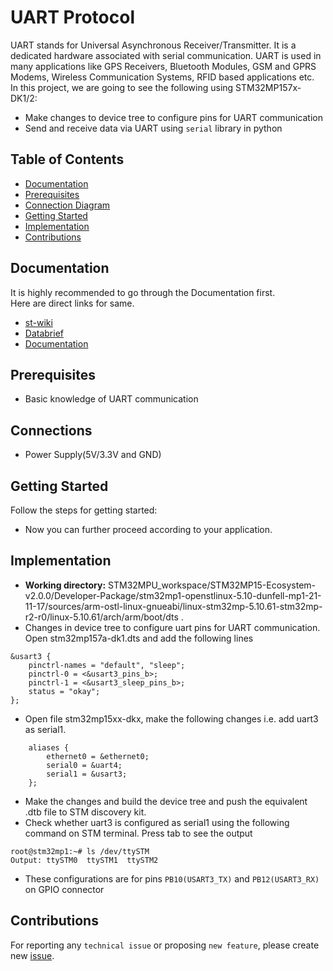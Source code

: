 # UART Protocol
UART stands for Universal Asynchronous Receiver/Transmitter. It is a dedicated hardware associated with serial communication. UART is used in many applications like GPS Receivers, Bluetooth Modules, GSM and GPRS Modems, Wireless Communication Systems, RFID based applications etc.<br>
In this project, we are going to see the following using STM32MP157x-DK1/2:
* Make changes to device tree to configure pins for UART communication
* Send and receive data via UART using ```serial``` library in python 

## Table of Contents
* [Documentation](/uart/README.md#documentation)
* [Prerequisites](/uart/README.md#prerequisites)
* [Connection Diagram](/uart/README.md#connections)
* [Getting Started](/uart/README.md#getting-started)
* [Implementation](/uart/README.md#implementation)
* [Contributions](/uart/README.md#contributions)

## Documentation
It is highly recommended to go through the Documentation first.<br>
Here are direct links for same.<br>
* [st-wiki](https://wiki.stmicroelectronics.cn/stm32mpu/wiki/Getting_started)
* [Databrief](https://www.st.com/resource/en/data_brief/stm32mp157d-dk1.pdf)
* [Documentation](https://www.st.com/en/evaluation-tools/stm32mp157d-dk1.html#documentation)
## Prerequisites
* Basic knowledge of UART communication
## Connections
* Power Supply(5V/3.3V and GND)
## Getting Started
Follow the steps for getting started:
* Now you can further proceed according to your application.
## Implementation
* **Working directory:** STM32MPU_workspace/STM32MP15-Ecosystem-v2.0.0/Developer-Package/stm32mp1-openstlinux-5.10-dunfell-mp1-21-11-17/sources/arm-ostl-linux-gnueabi/linux-stm32mp-5.10.61-stm32mp-r2-r0/linux-5.10.61/arch/arm/boot/dts . <br>
* Changes in device tree to configure uart pins for UART communication. Open stm32mp157a-dk1.dts and add the following lines
```
&usart3 {
    pinctrl-names = "default", "sleep";
    pinctrl-0 = <&usart3_pins_b>;
    pinctrl-1 = <&usart3_sleep_pins_b>;
    status = "okay";
};
```
* Open file stm32mp15xx-dkx, make the following changes i.e. add uart3 as serial1.
```
	aliases {
		ethernet0 = &ethernet0;
		serial0 = &uart4;
		serial1 = &usart3;
	};
``` 
* Make the changes and build the device tree and push the equivalent .dtb file to STM discovery kit.
* Check whether uart3 is configured as serial1 using the following command on STM terminal. Press tab to see the output
```
root@stm32mp1:~# ls /dev/ttySTM
Output: ttySTM0  ttySTM1  ttySTM2
```

* These configurations are for pins ```PB10(USART3_TX)``` and ```PB12(USART3_RX)``` on GPIO connector
## Contributions

For reporting any ```technical issue``` or proposing ```new feature```, please create new [issue](https://docs.github.com/en/issues/tracking-your-work-with-issues/creating-an-issue).


